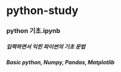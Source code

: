 # python-study
### python 기초.ipynb
##### 입력하면서 익힌 파이썬의 기초 문법
##### Basic python, Numpy, Pandas, Matplotlib
